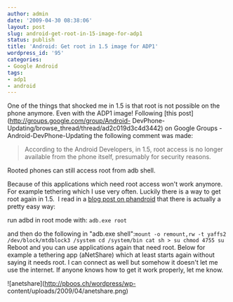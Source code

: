 ```yaml
---
author: admin
date: '2009-04-30 08:38:06'
layout: post
slug: android-get-root-in-15-image-for-adp1
status: publish
title: 'Android: Get root in 1.5 image for ADP1'
wordpress_id: '95'
categories:
- Google Android
tags:
- adp1
- android
---
```


One of the things that
shocked me in 1.5 is that root is not possible on the phone anymore. Even with
the ADP1 image! Following [this post](http://groups.google.com/group/Android-
DevPhone-Updating/browse_thread/thread/ad2c019d3c4d3442) on Google Groups -
Android-DevPhone-Updating the following comment was made:

> According to the Android Developers, in 1.5, root access is no longer
available from the phone itself, presumably for security reasons.

Rooted phones can still access root from adb shell.

Because of this applications which need root access won't work anymore. For
example tethering which I use very often. Luckily there is a way to get root
again in 1.5.  I read in a [blog post on
phandroid](http://phandroid.com/2009/04/29/adp-15-initial-thoughts/) that
there is actually a pretty easy way:

run adbd in root mode with: `adb.exe root`

and then do the following in "adb.exe shell":` mount -o remount,rw -t yaffs2
/dev/block/mtdblock3 /system cd /system/bin cat sh > su chmod 4755 su ` Reboot
and you can use applications again that need root. Below for example a
tethering app (aNetShare) which at least starts again without saying it needs
root. I can connect as well but somehow it doesn't let me use the internet. If
anyone knows how to get it work properly, let me know.

![anetshare](http://pboos.ch/wordpress/wp-
content/uploads/2009/04/anetshare.png)

